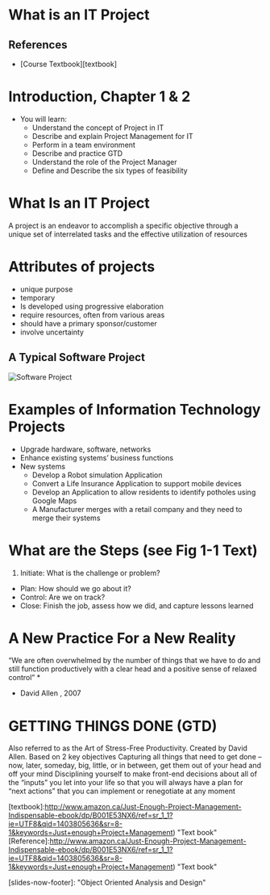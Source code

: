 # What is an IT Project

## References

- [Course Textbook][textbook]

# Introduction, Chapter 1 & 2 #
- You will learn:
	- Understand the concept of Project in IT
	-  Describe and explain Project Management for IT
	- Perform in a team environment
	-  Describe and practice GTD
	- Understand the role of the Project Manager
	- Define and Describe the six types of feasibility
	
# What Is an IT Project 
 A project is an endeavor to accomplish a specific objective through a unique set of interrelated tasks and the effective utilization of resources
 
# Attributes of projects
- unique purpose
- temporary
- Is developed using progressive elaboration
- require resources, often from various areas
- should have a primary sponsor/customer
- involve uncertainty

## A Typical Software Project
![Software Project][software-project]

# Examples of Information Technology Projects
- Upgrade hardware, software, networks
- Enhance existing systems’ business functions
- New systems
	- Develop a Robot simulation Application 
	- Convert a Life Insurance Application to support mobile devices
	- Develop an Application to allow residents to identify potholes using Google Maps
	- A Manufacturer merges with a retail company and they need to merge their systems

# What are the Steps (see Fig 1-1 Text)
1. Initiate: What is the challenge or problem?
- Plan: How should we go about it?
- Control: Are we on track?
- Close: Finish the job, assess how we did, and capture lessons learned

# A New Practice For a New Reality
 “We are often overwhelmed by the number of things that we have to do and still function productively with a clear head and a positive sense of relaxed control” *

* David Allen , 2007

#  GETTING THINGS DONE  (GTD)

Also referred to as the Art of Stress-Free Productivity.  Created by David Allen.
Based on 2 key objectives
Capturing all things that need to get done – now, later, someday, big, little, or in between, get them out of your head and off your mind
Disciplining yourself to make front-end decisions about all of the “inputs” you let into your life so that you will always have a plan for “next actions” that you can implement or renegotiate at any moment

[textbook]:http://www.amazon.ca/Just-Enough-Project-Management-Indispensable-ebook/dp/B001E53NX6/ref=sr_1_1?ie=UTF8&qid=1403805636&sr=8-1&keywords=Just+enough+Project+Management) "Text book"
[Reference]:http://www.amazon.ca/Just-Enough-Project-Management-Indispensable-ebook/dp/B001E53NX6/ref=sr_1_1?ie=UTF8&qid=1403805636&sr=8-1&keywords=Just+enough+Project+Management) "Text book"

[software-project]: https://dl.dropboxusercontent.com/u/540785/oosa-wiki/software-project.jpg

[slides-now-footer]: "Object Oriented Analysis and Design"